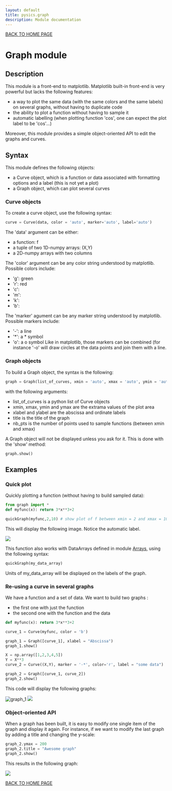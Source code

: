 ```yaml
---
layout: default
title: pysics.graph
description: Module documentation
---
```

[BACK TO HOME PAGE](MainPage.html)

# Graph module 

## Description 

This module is a front-end to matplotlib. Matplotlib built-in front-end is very powerful but lacks the following features:
 * a way to plot the same data (with the same colors and the same labels) on several graphs, without having to duplicate code
 * the ability to plot a function without having to sample it
 * automatic labelling (when plotting function 'cos', one can expect the plot label to be 'cos'...)

Moreover, this module provides a simple object-oriented API to edit the graphs and curves.


## Syntax 

This module defines the following objects:
 * a Curve object, which is a function or data associated with formatting options and a label (this is not yet a plot)
 * a Graph object, which can plot several curves

### Curve objects 

To create a curve object, use the following syntax:

```python
curve = Curve(data, color = 'auto', marker='auto', label='auto')
```

The 'data' argument can be either:
 * a function: f
 * a tuple of two 1D-numpy arrays: (X,Y)
 * a 2D-numpy arrays with two columns

The 'color' argument can be any color string understood by matplotlib. Possible colors include:
 * 'g': green
 * 'r': red
 * 'c': 
 * 'm':
 * 'k':
 * 'b':

The 'marker' agument can be any marker string understood by matplotlib. Possible markers include:
 * '-': a line
 * '\*': a * symbol
 * 'o': a o symbol
Like in matplotlib, those markers can be combined (for instance '-o' will draw circles at the data points and join them with a line.

### Graph objects 

To build a Graph object, the syntax is the following:
```python
graph = Graph(list_of_curves, xmin = 'auto', xmax = 'auto', ymin = 'auto', ymax= 'auto', xlabel = '', ylabel = '', title = '', nb_pts = 1000):
```
with the following arguments:
 * list_of_curves is a python list of Curve objects
 * xmin, xmax, ymin and ymax are the extrama values of the plot area
 * xlabel and ylabel are the abscissa and ordinate labels
 * title is the title of the graph
 * nb_pts is the number of points used to sample functions (between xmin and xmax)

A Graph object will not be displayed unless you ask for it. This is done with the 'show' method:
```python
graph.show()
```


## Examples 

### Quick plot 

Quickly plotting a function (without having to build sampled data):
```python
from graph import *
def myfunc(x): return 3*x**3+2

quickGraph(myfunc,2,10) # show plot of f between xmin = 2 and xmax = 10
```

This will display the following image. Notice the automatic label.

![](images/quick_graph.png)

This function also works with DataArrays defined in module [Arrays](Arrays.html), using the following syntax:

```python
quickGraph(my_data_array) 
```

Units of my_data_array will be displayed on the labels of the graph.




### Re-using a curve in several graphs 

We have a function and a set of data. We want to build two graphs :
 * the first one with just the function
 * the second one with the function and the data

```python
def myfunc(x): return 3*x**3+2

curve_1 = Curve(myfunc, color = 'b')

graph_1 = Graph([curve_1], xlabel = "Abscissa")
graph_1.show()

X = np.array([1,2,3,4,5])
Y = X**3
curve_2 = Curve((X,Y), marker = '-*', color='r', label = "some data")

graph_2 = Graph([curve_1, curve_2])
graph_2.show()

```

This code will display the following graphs:

![graph_1](images/graph_1.png)
![](images/graph_2.png)


### Object-oriented API 

When a graph has been built, it is easy to modify one single item of the graph and display it again. For instance, if we want to modify the last graph by adding a title and changing the y-scale:

```python
graph_2.ymax = 200
graph_2.title = "Awesome graph"
graph_2.show()
```

This results in the following graph:

![](images/graph_3.png)


[BACK TO HOME PAGE](MainPage.html)
